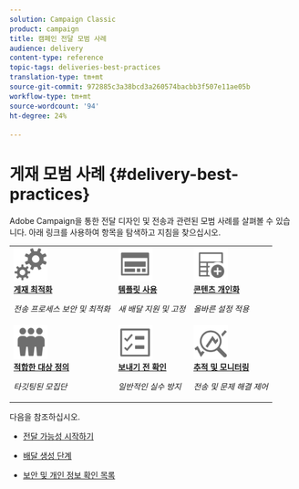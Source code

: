 ```yaml
---
solution: Campaign Classic
product: campaign
title: 캠페인 전달 모범 사례
audience: delivery
content-type: reference
topic-tags: deliveries-best-practices
translation-type: tm+mt
source-git-commit: 972885c3a38bcd3a260574bacbb3f507e11ae05b
workflow-type: tm+mt
source-wordcount: '94'
ht-degree: 24%

---
```



# 게재 모범 사례 {#delivery-best-practices}

Adobe Campaign을 통한 전달 디자인 및 전송과 관련된 모범 사례를 살펴볼 수 있습니다. 아래 링크를 사용하여 항목을 탐색하고 지침을 찾으십시오.

<table>
<tr>
  <td>
    <a href="optimize-delivery.md">
      <img alt="최적화" src="assets/do-not-localize/optimize.svg" width="60px"/>
    </a>
    <div>
      <a href="optimize-delivery.md">
    <strong>게재 최적화</strong>
    </a>
    </div>
    <p>
    <em>전송 프로세스 보안 및 최적화</em>
    <p>
  </td>
   <td>
    <a href="use-templates.md">
      <img alt="템플릿" src="assets/do-not-localize/design.svg" width="60px"/>
    </a>
    <div>
      <a href="use-templates.md">
    <strong>템플릿 사용</strong>
    </a>
    </div>
    <p>
    <em>새 배달 지원 및 고정</em>
    <p>
  </td>
  <td>
    <a href="design-and-personalize.md">
      <img alt="디자인" src="assets/do-not-localize/custom.svg" width="60px"/>
    </a>
    <div>
      <a href="design-and-personalize.md">
    <strong>콘텐츠 개인화</strong>
    </a>
    </div>
    <p>
    <em>올바른 설정 적용</em>
    <p>
  </td>
</tr>
<tr>
  <td>
    <a href="define-the-right-audience.md">
      <img alt="타겟" src="assets/do-not-localize/profiles.svg" width="60px"/>
    </a>
    <div>
      <a href="define-the-right-audience.md">
    <strong>적합한 대상 정의</strong>
    </a>
    </div>
    <p>
    <em>타깃팅된 모집단</em>
    <p>
  </td>
   <td>
    <a href="check-before-sending.md">
      <img alt="확인" src="assets/do-not-localize/start.svg" width="60px"/>
    </a>
    <div>
      <a href="check-before-sending.md">
    <strong>보내기 전 확인</strong>
    </a>
    </div>
    <p>
    <em>일반적인 실수 방지</em>
    <p>
  </td>
  <td>
    <a href="track-and-monitor.md">
      <img alt="최적화" src="assets/do-not-localize/troubleshoot.svg" width="60px"/>
    </a>
    <div>
      <a href="track-and-monitor.md">
    <strong>추적 및 모니터링</strong>
    </a>
    </div>
    <p>
    <em>전송 및 문제 해결 제어</em>
    <p>
  </td>
</tr>
</table>

다음을 참조하십시오.

* [전달 가능성 시작하기](../../delivery/using/about-deliverability.md)

* [배달 생성 단계](../../delivery/using/steps-about-delivery-creation-steps.md)

* [보안 및 개인 정보 확인 목록](https://helpx.adobe.com/kr/campaign/kb/acc-security.html)
